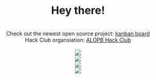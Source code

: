 

<div align="center">
  <h1>Hey there!</h1>
  <br>
  <div align="center">
    Check out the newest open source project: <a href="https://github.com/HubertK05/banban">kanban board</a>
    <br/>
    Hack Club organsiation: <a href="https://github.com/ALOPB-Hack-Club">ALOPB Hack Club</a>
  </div>
  <br>
  <div align="center">
    <img src="https://user-images.githubusercontent.com/47300834/180059603-3bd6dbc7-bf2e-4123-a97c-8b834f1fcaff.gif"/>
  </div>
  <img src="http://github-readme-streak-stats.herokuapp.com?user=adimac93&theme=dark&background=282c34"/>
</div>

<div align="center">
  <img src="https://github-readme-stats.vercel.app/api?username=adimac93&show_icons=true&theme=onedark&count_private=true"/>
</div>

<div align="center">
  <img src="https://github-readme-stats.vercel.app/api/top-langs/?username=adimac93&layout=compact&theme=onedark&count_private=true"/>
</div>


